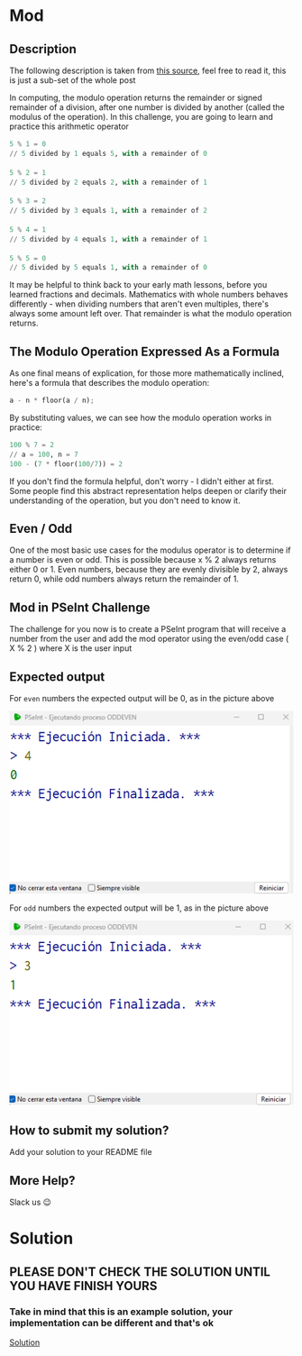 # Mod

## Description

The following description is taken from [this source](https://blog.mattclemente.com/2019/07/12/modulus-operator-modulo-operation/), feel free to read it, this is just a sub-set of the whole post

In computing, the modulo operation returns the remainder or signed remainder of a division, after one number is divided by another (called the modulus of the operation). In this challenge, you are going to learn and practice this arithmetic operator

```python
5 % 1 = 0
// 5 divided by 1 equals 5, with a remainder of 0

5 % 2 = 1
// 5 divided by 2 equals 2, with a remainder of 1

5 % 3 = 2
// 5 divided by 3 equals 1, with a remainder of 2

5 % 4 = 1
// 5 divided by 4 equals 1, with a remainder of 1

5 % 5 = 0
// 5 divided by 5 equals 1, with a remainder of 0
```

It may be helpful to think back to your early math lessons, before you learned fractions and decimals. Mathematics with whole numbers behaves differently - when dividing numbers that aren't even multiples, there's always some amount left over. That remainder is what the modulo operation returns.

## The Modulo Operation Expressed As a Formula

As one final means of explication, for those more mathematically inclined, here's a formula that describes the modulo operation:

```python
a - n * floor(a / n);
```

By substituting values, we can see how the modulo operation works in practice:

```python
100 % 7 = 2
// a = 100, n = 7
100 - (7 * floor(100/7)) = 2
```

If you don't find the formula helpful, don't worry - I didn't either at first. Some people find this abstract representation helps deepen or clarify their understanding of the operation, but you don't need to know it.

## Even / Odd

One of the most basic use cases for the modulus operator is to determine if a number is even or odd. This is possible because x % 2 always returns either 0 or 1. Even numbers, because they are evenly divisible by 2, always return 0, while odd numbers always return the remainder of 1.

## Mod in PSeInt Challenge

The challenge for you now is to create a PSeInt program that will receive a number from the user and add the mod operator using the even/odd case ( X % 2 ) where X is the user input

## Expected output

For `even` numbers the expected output will be 0, as in the picture above

![oddeven00](../../../assets/oddeven00.png 'oddeven00')

For `odd` numbers the expected output will be 1, as in the picture above

![oddeven01](../../../assets/oddeven01.png 'oddeven01')

## How to submit my solution?

Add your solution to your README file

## More Help?

Slack us 😉

# Solution

## PLEASE DON'T CHECK THE SOLUTION UNTIL YOU HAVE FINISH YOURS

### Take in mind that this is an example solution, your implementation can be different and that's ok

[Solution](../sol)
